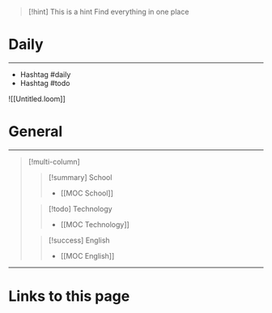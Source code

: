 
> [!hint] This is a hint
> Find everything in one place


# Daily
---
- Hashtag #daily 
- Hashtag #todo 

![[Untitled.loom]]


# General 
--- 
> [!multi-column] 
> 
>>[!summary] School
>> - [[MOC School]]
>>
>>  
> 
>> [!todo] Technology
>>- [[MOC Technology]]
>>
>
>> [!success] English
>>- [[MOC English]]
>

--- 
# Links to this page




